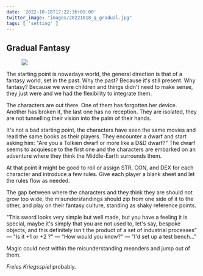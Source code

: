 ```yaml
---
date: '2022-10-18T17:22:36+09:00'
twitter_image: "images/20221018_q_gradual.jpg"
tags: [ 'setting' ]
---
```


## Gradual Fantasy

<figure class="right large">
<img src="images/20221018_dwarves.jpg" loading="lazy" />
<figcaption>
</figcaption>
</figure>

The starting point is nowadays world, the general direction is that of a fantasy world, set in the past. Why the past? Because it's still present. Why fantasy? Because we were children and things didn't need to make sense, they just were and we had the flexibility to integrate them.

The characters are out there. One of them has forgotten her device. Another has broken it, the last one has no reception. They are isolated, they are not tunnelling their vision into the palm of their hands.

It's not a bad starting point, the characters have seen the same movies and read the same books as their players. They encounter a dwarf and start asking him: "Are you a Tolkien dwarf or more like a D&D dwarf?" The dwarf seems to acquiesce to the first one and the characters are embarked on an adventure where they think the Middle-Earth surrounds them.

At that point it might be good to roll or assign STR, CON, and DEX for each character and introduce a few rules. Give each player a blank sheet and let the rules flow as needed.

The gap between where the characters and they think they are should not grow too wide, the misunderstandings should zip from one side of it to the other, and play on their fantasy culture, standing as shaky reference points.

"This sword looks very simple but well made, but you have a feeling it is special, maybe it's simply that you are not used to, let's say, bespoke objects, and this definitely isn't the product of a set of industrial processes" — "Is it +1 or +2 ?" — "How would you know?" — "I'd set up a test bench..."

Magic could nest within the misunderstanding meanders and jump out of them.

_Freies Kriegsspiel_ probably.


<!-- 20 7 -->

